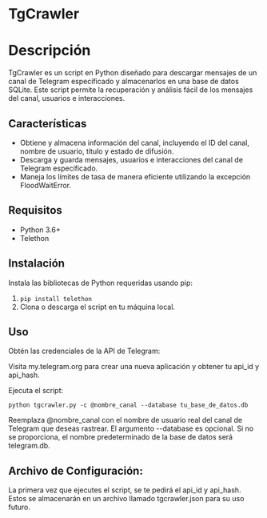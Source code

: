 # TgCrawler
# Descripción
TgCrawler es un script en Python diseñado para descargar mensajes de un canal de Telegram especificado y almacenarlos en una base de datos SQLite. Este script permite la recuperación y análisis fácil de los mensajes del canal, usuarios e interacciones.

## Características
- Obtiene y almacena información del canal, incluyendo el ID del canal, nombre de usuario, título y estado de difusión.
- Descarga y guarda mensajes, usuarios e interacciones del canal de Telegram especificado.
- Maneja los límites de tasa de manera eficiente utilizando la excepción FloodWaitError.
## Requisitos
- Python 3.6+
- Telethon
## Instalación
Instala las bibliotecas de Python requeridas usando pip:

1. `pip install telethon`
2. Clona o descarga el script en tu máquina local.

## Uso
Obtén las credenciales de la API de Telegram:

Visita my.telegram.org para crear una nueva aplicación y obtener tu api_id y api_hash.

Ejecuta el script:

```
python tgcrawler.py -c @nombre_canal --database tu_base_de_datos.db
```
Reemplaza @nombre_canal con el nombre de usuario real del canal de Telegram que deseas rastrear.
El argumento --database es opcional. Si no se proporciona, el nombre predeterminado de la base de datos será telegram.db.

## Archivo de Configuración:

La primera vez que ejecutes el script, se te pedirá el api_id y api_hash. Estos se almacenarán en un archivo llamado tgcrawler.json para su uso futuro.